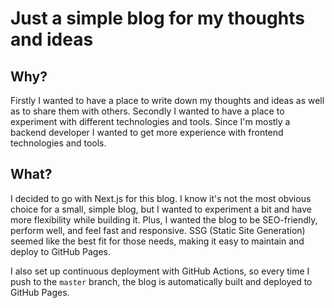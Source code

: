 # Just a simple blog for my thoughts and ideas

## Why?

Firstly I wanted to have a place to write down my thoughts and ideas as well
as to share them with others. Secondly I wanted to have a place to experiment
with different technologies and tools. Since I'm mostly a backend developer I
wanted to get more experience with frontend technologies and tools.

## What?

I decided to go with Next.js for this blog. I know it's not the most obvious
choice for a small, simple blog, but I wanted to experiment a bit and have more
flexibility while building it. Plus, I wanted the blog to be SEO-friendly,
perform well, and feel fast and responsive. SSG (Static Site Generation) seemed
like the best fit for those needs, making it easy to maintain and deploy to
GitHub Pages.

I also set up continuous deployment with GitHub Actions, so every time I push
to the `master` branch, the blog is automatically built and deployed to GitHub
Pages.

